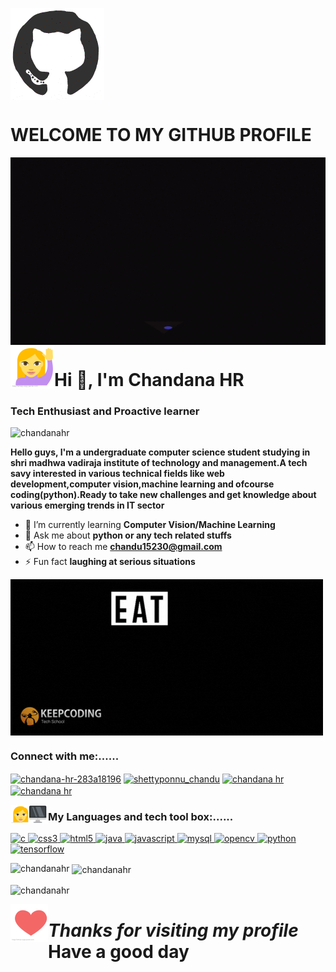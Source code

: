 <img align="center" src="https://raw.githubusercontent.com/ChandanaHR/ChandanaHR/main/giphy7.gif"/><h1 align="left"><b>WELCOME TO MY GITHUB PROFILE</b></h1>
<img align="center" width="1000px" height="300px" src="https://raw.githubusercontent.com/ChandanaHR/ChandanaHR/main/giphy1.gif"/>
<img align="left" src="https://raw.githubusercontent.com/ChandanaHR/ChandanaHR/main/emoji4.png"/><h1 align="left">Hi 👋, I'm Chandana HR</h1>
<h3 align="left">Tech Enthusiast and Proactive learner</h3>

<p align="left"> <img src="https://komarev.com/ghpvc/?username=chandanahr&label=Profile%20views&color=210eb4&style=plastic" alt="chandanahr" /> </p>
<p align="left"><b> Hello guys, I'm a undergraduate computer science student studying in shri madhwa vadiraja institute of technology and management.A tech savy interested in various technical fields like web development,computer vision,machine learning and ofcourse coding(python).Ready to take new challenges and get knowledge about various emerging trends in IT sector </b></p>


- 🌱 I’m currently learning **Computer Vision/Machine Learning**
- 💬 Ask me about **python or any tech related stuffs**
- 📫 How to reach me **chandu15230@gmail.com**
- ⚡ Fun fact **laughing at serious situations**
<img align="center" src="https://raw.githubusercontent.com/ChandanaHR/ChandanaHR/main/giphy3.gif"/>

<h3 color="purple" align="left"><b>Connect with me:......</b></h3>
<p align="left">
<a href="https://linkedin.com/in/chandana-hr-283a18196" target="blank"><img align="center" src="https://img.shields.io/badge/-Linkedin-0000FF" alt="chandana-hr-283a18196" height="30" width="100" /></a>
<a href="https://instagram.com/shettyponnu_chandu" target="blank"><img align="center" src="https://img.shields.io/badge/-Instagram-FF00FF" alt="shettyponnu_chandu" height="30" width="100" /></a>
<a href="https://auth.geeksforgeeks.org/user/chandana hr" target="blank"><img align="center" src="https://img.shields.io/badge/-GeeksforGeeks-brightgreen" alt="chandana hr" height="30" width="100" /></a>
<a href="https://www.hackerrank.com/chandu15230" target="blank"><img align="center" src="https://img.shields.io/badge/-Hackerrank-228B22" alt="chandana hr" height="30" width="100" /></a>
</p>


<img align="left" src="https://raw.githubusercontent.com/ChandanaHR/ChandanaHR/main/emoji5.png"/><h3 align="left"><b>My Languages and tech tool box:......</b></h3>
<p align="left"> <a href="https://www.cprogramming.com/" target="_blank"> <img src="https://img.shields.io/badge/-C        -0000FF" alt="c" width="100" height="30"/> </a> <a href="https://www.w3schools.com/css/" target="_blank"> <img src="https://img.shields.io/badge/-CSS-000000" alt="css3" width="100" height="30"/> </a> <a href="https://www.w3.org/html/" target="_blank"> <img src="https://img.shields.io/badge/-HTML5-000000" alt="html5" width="100" height="30"/> </a> <a href="https://www.java.com" target="_blank"> <img src="https://img.shields.io/badge/-Java-000000" alt="java" width="100" height="30"/> </a> <a href="https://developer.mozilla.org/en-US/docs/Web/JavaScript" target="_blank"> <img src="https://img.shields.io/badge/-Java Script-000000" alt="javascript" width="100" height="30"/> </a> <a href="https://www.mysql.com/" target="_blank"> <img src="https://img.shields.io/badge/-MySQL-000000" alt="mysql" width="100" height="30"/> </a> <a href="https://opencv.org/" target="_blank"> <img src="https://img.shields.io/badge/-OpenCV-000000" alt="opencv" width="100" height="30"/> </a> <a href="https://www.python.org" target="_blank"> <img src="https://img.shields.io/badge/-Python-000000" alt="python" width="100" height="30"/> </a> <a href="https://www.tensorflow.org" target="_blank"> <img src="https://img.shields.io/badge/-Tensorflow-000000" alt="tensorflow" width="100" height="30"/> </a> </p>


<p><img align="left" src="https://github-readme-stats.vercel.app/api/top-langs?username=chandanahr&show_icons=true&theme=chartreuse-dark&bg_color=000000&title_color=0000FF&text_color=FFFFFF&hide_border=true&locale=en&layout=compact" alt="chandanahr" /></p>

<p>&nbsp;<img align="center" src="https://github-readme-stats.vercel.app/api?username=chandanahr&show_icons=true&theme=chartreuse-dark&title_color=4B0082&hide_border=true&locale=en" alt="chandanahr" /></p>

<p><img align="center" src="https://github-readme-streak-stats.herokuapp.com/?user=chandanahr&theme=chartreuse-dark&title_color=00FF00" alt="chandanahr" /></p>

<img align="left" src="https://raw.githubusercontent.com/ChandanaHR/ChandanaHR/main/emoji6.png"/><h1 align="left" text_color="blue"><i>Thanks for visiting my profile</i>   <b>Have a good day</b></h1>
